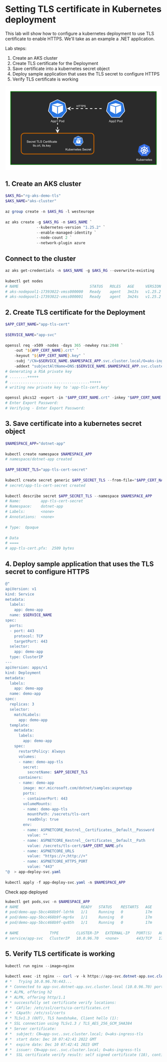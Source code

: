 <!-- https://www.youtube.com/watch?v=uTaXgZWwXzs&t=160s&ab_channel=HoussemDellai -->

# Setting TLS certificate in Kubernetes deployment

This lab will show how to configure a kubernetes deployment to use TLS certificate to enable HTTPS. We'll take as an example a .NET application.

Lab steps:
1. Create an AKS cluster
2. Create TLS certificate for the Deployment
3. Save certificate into a kubernetes secret object
4. Deploy sample application that uses the TLS secret to configure HTTPS
5. Verify TLS certificate is working

<img src="media/tls-secret-pod.png">

## 1. Create an AKS cluster

```powershell
$AKS_RG="rg-aks-demo-tls"
$AKS_NAME="aks-cluster"

az group create -n $AKS_RG -l westeurope

az aks create -g $AKS_RG -n $AKS_NAME `
              --kubernetes-version "1.25.2" `
              --enable-managed-identity `
              --node-count 2 `
              --network-plugin azure
```

## Connect to the cluster

```powershell
az aks get-credentials -n $AKS_NAME -g $AKS_RG --overwrite-existing

kubectl get nodes
# NAME                                STATUS   ROLES   AGE     VERSION
# aks-nodepool1-17393022-vmss000000   Ready    agent   3m13s   v1.25.2
# aks-nodepool1-17393022-vmss000001   Ready    agent   3m24s   v1.25.2
```

## 2. Create TLS certificate for the Deployment

```powershell
$APP_CERT_NAME="app-tls-cert"

$SERVICE_NAME="app-svc"

openssl req -x509 -nodes -days 365 -newkey rsa:2048 `
    -out "${APP_CERT_NAME}.crt" `
    -keyout "${APP_CERT_NAME}.key" `
    -subj "/CN=$SERVICE_NAME.$NAMESPACE_APP.svc.cluster.local/O=aks-ingress-tls" `
    -addext "subjectAltName=DNS:$SERVICE_NAME.$NAMESPACE_APP.svc.cluster.local"
# Generating a RSA private key
# ........+++++
# ....................................+++++
# writing new private key to 'app-tls-cert.key'

openssl pkcs12 -export -in "$APP_CERT_NAME.crt" -inkey "$APP_CERT_NAME.key" -out "$APP_CERT_NAME.pfx"
# Enter Export Password:
# Verifying - Enter Export Password:
```

## 3. Save certificate into a kubernetes secret object

```powershell
$NAMESPACE_APP="dotnet-app"

kubectl create namespace $NAMESPACE_APP
# namespace/dotnet-app created

$APP_SECRET_TLS="app-tls-cert-secret"

kubectl create secret generic $APP_SECRET_TLS --from-file="$APP_CERT_NAME.pfx" --namespace $NAMESPACE_APP
# secret/app-tls-cert-secret created

kubectl describe secret $APP_SECRET_TLS --namespace $NAMESPACE_APP
# Name:         app-tls-cert-secret
# Namespace:    dotnet-app
# Labels:       <none>
# Annotations:  <none>

# Type:  Opaque

# Data
# ====
# app-tls-cert.pfx:  2509 bytes
```

## 4. Deploy sample application that uses the TLS secret to configure HTTPS

```powershell
@"
apiVersion: v1
kind: Service
metadata:
  labels:
    app: demo-app
  name: $SERVICE_NAME
spec:
  ports:
  - port: 443
    protocol: TCP
    targetPort: 443
  selector:
    app: demo-app
  type: ClusterIP
---
apiVersion: apps/v1
kind: Deployment
metadata:
  labels:
    app: demo-app
  name: demo-app
spec:
  replicas: 3
  selector:
    matchLabels:
      app: demo-app
  template:
    metadata:
      labels:
        app: demo-app
    spec:
      restartPolicy: Always
      volumes:
      - name: demo-app-tls
        secret:
          secretName: $APP_SECRET_TLS
      containers:
      - name: demo-app
        image: mcr.microsoft.com/dotnet/samples:aspnetapp
        ports:
        - containerPort: 443
        volumeMounts:
        - name: demo-app-tls
          mountPath: /secrets/tls-cert
          readOnly: true
        env:
        - name: ASPNETCORE_Kestrel__Certificates__Default__Password
          value: ""
        - name: ASPNETCORE_Kestrel__Certificates__Default__Path
          value: /secrets/tls-cert/$APP_CERT_NAME.pfx
        - name: ASPNETCORE_URLS
          value: "https://+;http://+"
        - name: ASPNETCORE_HTTPS_PORT
          value: "443"
"@  > app-deploy-svc.yaml

kubectl apply -f app-deploy-svc.yaml -n $NAMESPACE_APP
```

Check app deployed

```powershell
kubectl get pods,svc -n $NAMESPACE_APP
# NAME                            READY   STATUS    RESTARTS   AGE
# pod/demo-app-5bcc468b9f-ldrhk   1/1     Running   0          17m
# pod/demo-app-5bcc468b9f-mgr6x   1/1     Running   0          17m
# pod/demo-app-5bcc468b9f-qv85h   1/1     Running   0          17m

# NAME              TYPE        CLUSTER-IP   EXTERNAL-IP   PORT(S)   AGE
# service/app-svc   ClusterIP   10.0.96.70   <none>        443/TCP   17m
```

## 5. Verify TLS certificate is working

```powershell
kubectl run nginx --image=nginx

kubectl exec -it nginx -- curl -v -k https://app-svc.dotnet-app.svc.cluster.local
# *   Trying 10.0.96.70:443...
# * Connected to app-svc.dotnet-app.svc.cluster.local (10.0.96.70) port 443 (#0)
# * ALPN, offering h2
# * ALPN, offering http/1.1
# * successfully set certificate verify locations:
# *  CAfile: /etc/ssl/certs/ca-certificates.crt
# *  CApath: /etc/ssl/certs
# * TLSv1.3 (OUT), TLS handshake, Client hello (1):
# * SSL connection using TLSv1.3 / TLS_AES_256_GCM_SHA384
# * Server certificate:
# *  subject: CN=app-svc..svc.cluster.local; O=aks-ingress-tls
# *  start date: Dec 10 07:42:41 2022 GMT
# *  expire date: Dec 10 07:42:41 2023 GMT
# *  issuer: CN=app-svc..svc.cluster.local; O=aks-ingress-tls
# *  SSL certificate verify result: self signed certificate (18), continuing anyway.
```